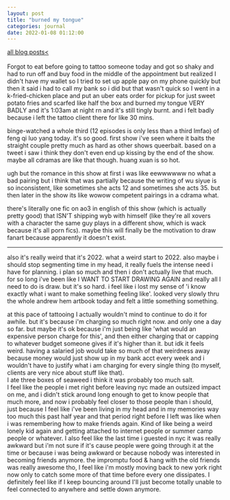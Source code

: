 ```yaml
---
layout: post
title: "burned my tongue"
categories: journal
date: 2022-01-08 01:12:00
---
```

<a href="/blog-posts">all blog posts< </a>  
<br>
Forgot to eat before going to tattoo someone today and got so shaky and had to run off and buy food in the middle of the appointment but realized I didn't have my wallet so I tried to set up apple pay on my phone quickly but then it said i had to call my bank so i did but that wasn't quick so I went in a k-fried-chicken place and put an uber eats order for pickup for just sweet potato fries and scarfed like half the box and burned my tongue VERY BADLY and it's 1:03am at night rn and it's still tingly burnt. and i felt badly because i left the tattoo client there for like 30 mins.  
  
binge-watched a whole third (12 episodes is only less than a third lmfao) of feng qi luo yang today. it's so good. first show i've seen where it baits the straight couple pretty much as hard as other shows queerbait. based on a tweet i saw i think they don't even end up kissing by the end of the show. maybe all cdramas are like that though. huang xuan is so hot.    
  
ugh but the romance in this show at first i was like eewwwwww no what a bad pairing but i think that was partially because the writing of wu siyue is so inconsistent, like sometimes she acts 12 and sometimes she acts 35. but then later in the show its like wowow competent pairings in a cdrama what.  
  
there's literally one fic on ao3 in english of this show (which is actually pretty good) that ISN'T shipping wyb with himself (like they're all xovers with a character the same guy plays in a different show, which is wack because it's all porn fics). maybe this will finally be the motivation to draw fanart because apparently it doesn't exist.  
  
---
  
also it's really weird that it's 2022. what a weird start to 2022. also maybe i should stop segmenting time in my head, it really fuels the intense need i have for planning. i plan so much and then i don't actually live that much.  
for so long i've been like I WANT TO START DRAWING AGAIN and really all I need to do is draw. but it's so hard. i feel like i lost my sense of 'i know exactly what i want to make something feeling like'. looked very slowly thru the whole andrew hem artbook today and felt a little something something.  
  
at this pace of tattooing I actually wouldn't mind to continue to do it for awhile. but it's because i'm charging so much right now. and only one a day so far. but maybe it's ok because i'm just being like 'what would an expensive person charge for this', and then either charging that or capping to whatever budget someone gives if it's higher than it. but idk it feels weird. having a salaried job would take so much of that weirdness away because money would just show up in my bank acct every week and i wouldn't have to justify what i am charging for every single thing (to myself, clients are very nice about stuff like that).  
I ate three boxes of seaweed i think it was probably too much salt.  
I feel like the people i met right before leaving nyc made an outsized impact on me, and i didn't stick around long enough to get to know people that much more, and now i probably feel closer to those people than i should, just because I feel like i've been living in my head and in my memories way too much this past half year and that period right before I left was like when i was remembering how to make friends again. Kind of like being a weird lonely kid again and getting attached to internet people or summer camp people or whatever. I also feel like the last time i guested in nyc it was really awkward but i'm not sure if it's cause people were going through it at the time or because i was being awkward or because nobody was interested in becoming friends anymore. the impromptu food & hang with the old friends was really awesome tho, I feel like i'm mostly moving back to new york right now only to catch some more of that time before every one dissipates. I definitely feel like if I keep bouncing around I'll just become totally unable to feel connected to anywhere and settle down anymore.  